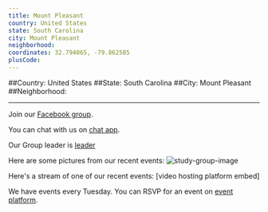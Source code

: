 ```yaml
---
title: Mount Pleasant
country: United States
state: South Carolina
city: Mount Pleasant
neighborhood: 
coordinates: 32.794065, -79.862585
plusCode:
---
```


##Country: United States
##State: South Carolina
##City: Mount Pleasant
##Neighborhood: 
*****
Join our [Facebook group](https://www.facebook.com/groups/free.code.camp.mt.pleasant).

You can chat with us on [chat app]().

Our Group leader is [leader]()

Here are some pictures from our recent events:
![study-group-image]()

Here's a stream of one of our recent events:
[video hosting platform embed]

We have events every Tuesday. You can RSVP for an event on [event platform]().
